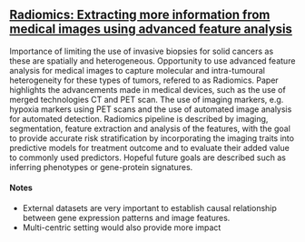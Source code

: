 ## [Radiomics: Extracting more information from medical images using advanced feature analysis](https://www.sciencedirect.com/science/article/abs/pii/S0959804911009993)

Importance of limiting the use of invasive biopsies for solid cancers as these are spatially and heterogeneous. Opportunity to use advanced feature analysis for medical images to capture molecular and intra-tumoural heterogeneity for these types of tumors, refered to as Radiomics. Paper highlights the advancements made in medical devices, such as the use of merged technologies CT and PET scan. The use of imaging markers, e.g. hypoxia markers using PET scans and the use of automated image analysis for automated detection. Radiomics pipeline is described by imaging, segmentation, feature extraction and analysis of the features, with the goal to provide accurate risk stratification by incorporating the imaging traits into predictive models for treatment outcome and to evaluate their added value to commonly used predictors. Hopeful future goals are described such as inferring phenotypes or gene-protein signatures. 

#### Notes

- External datasets are very important to establish causal relationship between gene expression patterns and image features.
- Multi-centric setting would also provide more impact